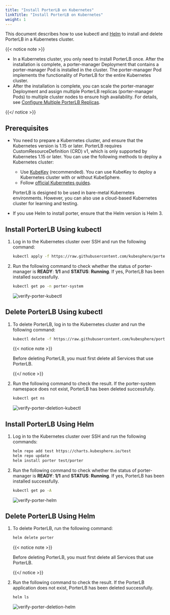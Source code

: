 ```yaml
---
title: "Install PorterLB on Kubernetes"
linkTitle: "Install PorterLB on Kubernetes"
weight: 1
---
```


This document describes how to use kubectl and [Helm](https://helm.sh/) to install and delete PorterLB in a Kubernetes cluster. 

{{< notice note >}}

- In a Kubernetes cluster, you only need to install PorterLB once. After the installation is complete, a porter-manager Deployment that contains a porter-manager Pod is installed in the cluster. The porter-manager Pod implements the functionality of PorterLB for the entire Kubernetes cluster.
- After the installation is complete, you can scale the porter-manager Deployment and assign multiple PorterLB replicas (porter-manager Pods) to multiple cluster nodes to ensure high availability. For details, see [Configure Multiple PorterLB Replicas](/docs/getting-started/configuration/configure-multiple-porter-replicas).

{{</ notice >}}

## Prerequisites

* You need to prepare a Kubernetes cluster, and ensure that the Kubernetes version is 1.15 or later. PorterLB requires CustomResourceDefinition (CRD) v1, which is only supported by Kubernetes 1.15 or later. You can use the following methods to deploy a Kubernetes cluster:

  * Use [KubeKey](https://kubesphere.io/docs/installing-on-linux/) (recommended). You can use KubeKey to deploy a Kubernetes cluster with or without KubeSphere.
  * Follow [official Kubernetes guides](https://kubernetes.io/docs/home/).

  PorterLB is designed to be used in bare-metal Kubernetes environments. However, you can also use a cloud-based Kubernetes cluster for learning and testing.

* If you use Helm to install porter, ensure that the Helm version is Helm 3.

## Install PorterLB Using kubectl

1. Log in to the Kubernetes cluster over SSH and run the following command:

   ```bash
   kubectl apply -f https://raw.githubusercontent.com/kubesphere/porter/master/deploy/porter.yaml
   ```
   
2. Run the following command to check whether the status of porter-manager is **READY**: **1/1** and **STATUS**: **Running**. If yes, PorterLB has been installed successfully.

   ```bash
   kubectl get po -n porter-system
   ```

   ![verify-porter-kubectl](/images/en/docs/getting-started/installation/install-porter-on-kubernetes/verify-porter-kubectl.jpg)

## Delete PorterLB Using kubectl

1. To delete PorterLB, log in to the Kubernetes cluster and run the following command:

   ```bash
   kubectl delete -f https://raw.githubusercontent.com/kubesphere/porter/master/deploy/porter.yaml
   ```

   {{< notice note >}}

   Before deleting PorterLB, you must first delete all Services that use PorterLB.

   {{</ notice >}}

2. Run the following command to check the result. If the porter-system namespace does not exist, PorterLB has been deleted successfully.

   ```bash
   kubectl get ns
   ```
   
   ![verify-porter-deletion-kubectl](/images/en/docs/getting-started/installation/install-porter-on-kubernetes/verify-porter-deletion-kubectl.jpg)

## Install PorterLB Using Helm

1. Log in to the Kubernetes cluster over SSH and run the following commands:

   ```bash 
   helm repo add test https://charts.kubesphere.io/test
   helm repo update
   helm install porter test/porter
   ```

2. Run the following command to check whether the status of porter-manager is **READY**: **1/1** and **STATUS**: **Running**. If yes, PorterLB has been installed successfully.

   ```bash
   kubectl get po -A
   ```

   ![verify-porter-helm](/images/en/docs/getting-started/installation/install-porter-on-kubernetes/verify-porter-helm.jpg)

## Delete PorterLB Using Helm

1. To delete PorterLB, run the following command:

   ```bash
   helm delete porter
   ```

   {{< notice note >}}

   Before deleting PorterLB, you must first delete all Services that use PorterLB.

   {{</ notice >}}

2. Run the following command to check the result. If the PorterLB application does not exist, PorterLB has been deleted successfully.

   ```bash
   helm ls
   ```

   ![verify-porter-deletion-helm](/images/en/docs/getting-started/installation/install-porter-on-kubernetes/verify-porter-deletion-helm.jpg)